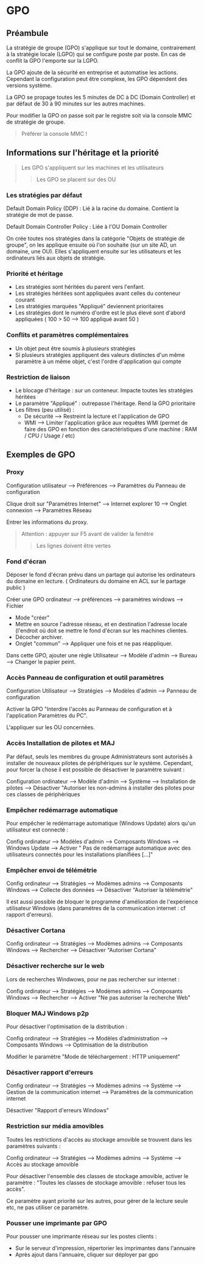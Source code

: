# GPO
## Préambule

La stratégie de groupe (GPO) s'applique sur tout le domaine, contrairement à la stratégie locale (LGPO) qui se configure poste par poste.
En cas de conflit la GPO l'emporte sur la LGPO.

La GPO ajoute de la sécurité en entreprise et automatise les actions. Cependant la configuration peut être complexe, les GPO dépendent des versions système.

La GPO se propage toutes les 5 minutes de DC à DC (Domain Controller) et par défaut de 30 à 90 minutes sur les autres machines.

Pour modifier la GPO on passe soit par le registre soit via la console MMC de stratégie de groupe.

> Préférer la console MMC !


## Informations sur l'héritage et la priorité

> Les GPO s'appliquent sur les machines et les utilisateurs
>> Les GPO se placent sur des OU

### Les stratégies par défaut

Default Domain Policy (DDP) : Lié à la racine du domaine. Contient la stratégie de mot de passe.

Default Domain Controller Policy : Liée à l'OU Domain Controller

On crée toutes nos stratégies dans la catégorie "Objets de stratégie de groupe", on les applique ensuite où l'on souhaite (sur un site AD, un domaine, une OU).
Elles s'appliquent ensuite sur les utilisateurs et les ordinateurs liés aux objets de stratégie.

### Priorité et héritage

- Les stratégies sont héritées du parent vers l'enfant.
- Les stratégies héritées sont appliquées avant celles du conteneur courant
- Les stratégies marquées "Appliqué" deviennent prioritaires
- Les stratégies dont le numéro d'ordre est le plus élevé sont d'abord appliquées ( 100 > 50 --> 100 appliqué avant 50 )

### Conflits et paramètres complémentaires

- Un objet peut être soumis à plusieurs stratégies
- Si plusieurs stratégies appliquent des valeurs distinctes d'un même paramètre à un même objet, c'est l'ordre d'application qui compte

### Restriction de liaison

- Le blocage d'héritage : sur un conteneur. Impacte toutes les stratégies héritées
- Le paramètre "Appliqué" : outrepasse l'héritage. Rend la GPO prioritaire
- Les filtres (peu utilisé) : 
	- De sécurité --> Restreint la lecture et l'application de GPO
	- WMI --> Limiter l'application grâce aux requêtes WMI (permet de faire des GPO en fonction des caractéristiques d'une machine : RAM / CPU / Usage / etc)

## Exemples de GPO

### Proxy

Configuration utilisateur --> Préférences --> Paramètres du Panneau de configuration

Clique droit sur "Paramètres Internet" --> Internet explorer 10 --> Onglet connexion --> Paramètres Réseau

Entrer les informations du proxy.

> Attention : appuyer sur F5 avant de valider la fenêtre
>> Les lignes doivent être vertes

### Fond d'écran

Déposer le fond d'écran prévu dans un partage qui autorise les ordinateurs du domaine en lecture. ( Ordinateurs du domaine en ACL sur le partage public )

Créer une GPO ordinateur --> préférences --> paramètres windows --> Fichier

- Mode "créer"
- Mettre en source l'adresse réseau, et en destination l'adresse locale (l'endroit où doit se mettre le fond d'écran sur les machines clientes.
- Décocher archiver.
- Onglet "commun" --> Appliquer une fois et ne pas réappliquer.

Dans cette GPO, ajouter une règle Utilisateur --> Modèle d'admin --> Bureau --> Changer le papier peint.


### Accès Panneau de configuration et outil paramètres

Configuration Utilisateur --> Stratégies --> Modèles d'admin --> Panneau de configuration

Activer la GPO "Interdire l'accès au Panneau de configuration et à l'application Paramètres du PC".

L'appliquer sur les OU concernées.

### Accès Installation de pilotes et MAJ

Par défaut, seuls les membres du groupe Administrateurs sont autorisés à installer de nouveaux pilotes de périphériques sur le système.
Cependant, pour forcer la chose il est possible de désactiver le paramètre suivant :

Configuration ordinateur --> Modèle d'admin --> Système --> Installation de pilotes --> Désactiver "Autoriser les non-admins à installer des pilotes pour ces classes de périphériques

### Empêcher redémarrage automatique

Pour empêcher le redémarrage automatique (Windows Update) alors qu'un utilisateur est connecté : 

Config ordinateur --> Modèles d'admin --> Composants Windows --> Windows Update --> Activer " Pas de redémarrage automatique avec des utilisateurs connectés pour les installations planifiées \[...]"

### Empêcher envoi de télémétrie

Config ordinateur --> Stratégies --> Modèmes admins --> Composants Windows --> Collecte des données --> Désactiver "Autoriser la télémétrie"

Il est aussi possible de bloquer le programme d'amélioration de l'expérience utilisateur Windows (dans paramètres de la communication internet : cf rapport d'erreurs).

### Désactiver Cortana

Config ordinateur --> Stratégies --> Modèmes admins --> Composants Windows --> Rechercher --> Désactiver "Autoriser Cortana"

### Désactiver recherche sur le web

Lors de recherches Windwows, pour ne pas rechercher sur internet :

Config ordinateur --> Stratégies --> Modèmes admins --> Composants Windows --> Rechercher --> Activer "Ne pas autoriser la recherche Web"

### Bloquer MAJ Windows p2p

Pour désactiver l'optimisation de la distribution : 

Config ordinateur --> Stratégies --> Modèles d’administration --> Composants Windows --> Optimisation de la distribution

Modifier le paramètre "Mode de téléchargement : HTTP uniquement"

### Désactiver rapport d'erreurs

Config ordinateur --> Stratégies --> Modèmes admins --> Système --> Gestion de la communication internet --> Paramètres de la communication internet

Désactiver "Rapport d'erreurs Windows"

### Restriction sur média amovibles

Toutes les restrictions d'accès au stockage amovible se trouvent dans les paramètres suivants : 

Config ordinateur --> Stratégies --> Modèmes admins --> Système --> Accès au stockage amovible

Pour désactiver l'ensemble des classes de stockage amovible, activer le paramètre : "Toutes les classes de stockage amovible : refuser tous les accès".

Ce paramètre ayant priorité sur les autres, pour gérer de la lecture seule etc, ne pas utiliser ce paramètre.

### Pousser une imprimante par GPO

Pour pousser une imprimante réseau sur les postes clients :

- Sur le serveur d'impression, répertorier les imprimantes dans l'annuaire
- Après ajout dans l'annuaire, cliquer sur déployer par gpo
